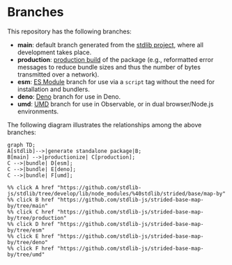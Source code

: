 <!--

@license Apache-2.0

Copyright (c) 2022 The Stdlib Authors.

Licensed under the Apache License, Version 2.0 (the "License");
you may not use this file except in compliance with the License.
You may obtain a copy of the License at

    http://www.apache.org/licenses/LICENSE-2.0

Unless required by applicable law or agreed to in writing, software
distributed under the License is distributed on an "AS IS" BASIS,
WITHOUT WARRANTIES OR CONDITIONS OF ANY KIND, either express or implied.
See the License for the specific language governing permissions and
limitations under the License.

-->

# Branches

This repository has the following branches:

-   **main**: default branch generated from the [stdlib project][stdlib-url], where all development takes place.
-   **production**: [production build][production-url] of the package (e.g., reformatted error messages to reduce bundle sizes and thus the number of bytes transmitted over a network).
-   **esm**: [ES Module][esm-url] branch for use via a `script` tag without the need for installation and bundlers.
-   **deno**: [Deno][deno-url] branch for use in Deno.
-   **umd**: [UMD][umd-url] branch for use in Observable, or in dual browser/Node.js environments.

The following diagram illustrates the relationships among the above branches:

```mermaid
graph TD;
A[stdlib]-->|generate standalone package|B;
B[main] -->|productionize| C[production];
C -->|bundle| D[esm];
C -->|bundle| E[deno];
C -->|bundle| F[umd];

%% click A href "https://github.com/stdlib-js/stdlib/tree/develop/lib/node_modules/%40stdlib/strided/base/map-by"
%% click B href "https://github.com/stdlib-js/strided-base-map-by/tree/main"
%% click C href "https://github.com/stdlib-js/strided-base-map-by/tree/production"
%% click D href "https://github.com/stdlib-js/strided-base-map-by/tree/esm"
%% click E href "https://github.com/stdlib-js/strided-base-map-by/tree/deno"
%% click F href "https://github.com/stdlib-js/strided-base-map-by/tree/umd"
```

[stdlib-url]: https://github.com/stdlib-js/stdlib/tree/develop/lib/node_modules/%40stdlib/strided/base/map-by
[production-url]: https://github.com/stdlib-js/strided-base-map-by/tree/production
[deno-url]: https://github.com/stdlib-js/strided-base-map-by/tree/deno
[umd-url]: https://github.com/stdlib-js/strided-base-map-by/tree/umd
[esm-url]: https://github.com/stdlib-js/strided-base-map-by/tree/esm